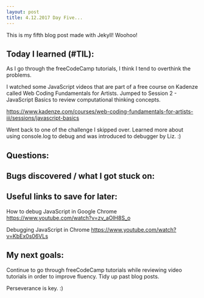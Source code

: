 ```yaml
---
layout: post
title: 4.12.2017 Day Five... 
---
```


This is my fifth blog post made with Jekyll! Woohoo! 

## Today I learned (#TIL):

As I go through the freeCodeCamp tutorials, I think I tend to overthink the problems.

I watched some JavaScript videos that are part of a free course on Kadenze called Web Coding Fundamentals for Artists.  Jumped to Session 2 - JavaScript Basics to review computational thinking concepts. 

https://www.kadenze.com/courses/web-coding-fundamentals-for-artists-iii/sessions/javascript-basics


Went back to one of the challenge I skipped over.  Learned more about using console.log to debug and was introduced to debugger by Liz. :)



## Questions:



## Bugs discovered / what I got stuck on:



## Useful links to save for later:


How to debug JavaScript in Google Chrome
https://www.youtube.com/watch?v=zv_aOlH8S_o

Debugging JavaScript in Chrome
https://www.youtube.com/watch?v=KbEx0s06VLs


## My next goals:

Continue to go through freeCodeCamp tutorials while reviewing video tutorials in order to improve fluency.
Tidy up past blog posts. 

Perseverance is key.  :)







